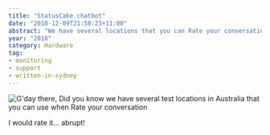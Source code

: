 ```yaml
---
title: "StatusCake chatbot"
date: "2018-12-09T21:58:23+11:00"
abstract: "We have several locations that you can Rate your conversation!"
year: "2018"
category: Hardware
tag:
- monitoring
- support
- written-in-sydney
---
```

<p><img src="https://rubenerd.com/files/2018/screenie-statuscake.png" alt="G'day there, Did you know we have several test locations in Australia that you can use when Rate your conversation" style="" /></p> 

I would rate it... abrupt!

